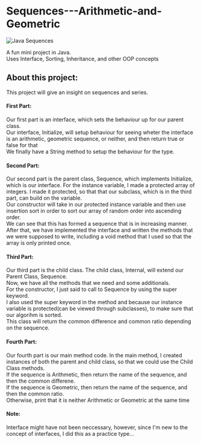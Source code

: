 
# Sequences---Arithmetic-and-Geometric
![Java Sequences](https://user-images.githubusercontent.com/98252856/154450248-c7b0218b-077d-47e4-a823-5241d183c73b.png)

A fun mini project in Java.\
Uses Interface, Sorting, Inheritance, and other OOP concepts

## About this project:
This project will give an insight on sequences and series. 
#### First Part:
Our first part is an interface, which sets the behaviour up for our parent class.\
Our interface, Initialize, will setup behaviour for seeing wheter the interface is an arithmetic, geometric sequence, or neither, and then return true or false for that\
We finally have a String method to setup the behaviour for the type. 
#### Second Part:
Our second part is the parent class, Sequence, which implements Initialize, which is our interface. For the instance variable, I made a protected array of integers. I made it protected, so that that our subclass, which is in the third part, can build on the variable.\
Our constructor will take in our protected instance variable and then use insertion sort in order to sort our array of random order into ascending order.\
We can see that this has formed a sequence that is in increasing manner.\
After that, we have implemented the interface and written the methods that we were supposed to write, including a void method that I used so that the array is only printed once.
#### Third Part:
Our third part is the child class. The child class, Internal, will extend our Parent Class, Sequence.\
Now, we have all the methods that we need and some additionals.\
For the constructor, I just said to call to Sequence by using the super keyword.\
I also used the super keyword in the method and because our instance variable is protected(can be viewed through subclasses), to make sure that our algorihm is sorted.\
This class will return the common difference and common ratio depending on the sequence.
#### Fourth Part:
Our fourth part is our main method code. 
In the main method, I created instances of both the parent and child class, so that we could use the Child Class methods.\
If the sequence is Arithmetic, then return the name of the sequence, and then the common differene.\
If the sequence is Geometric, then return the name of the sequence, and then the common ratio.\
Otherwise, print that it is neither Arithmetic or Geometric at the same time
#### Note:
Interface might have not been neccessary, however, since I'm new to the concept of interfaces, I did this as a practice type...
